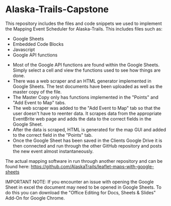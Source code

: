 # Alaska-Trails-Capstone
This repository includes the files and code snippets we used to implement the Mapping Event Scheduler for Alaska-Trails. 
This includes files such as: 
  - Google Sheets
  - Embedded Code Blocks
  - Javascript
  - Google API functions
  
* Most of the Google API functions are found within the Google Sheets. Simply select a cell and view the functions used to see how things are done.
* There was a web scraper and an HTML generator implemented in Google Sheets. The test documents have been uploaded as well as the master copy of the file.
* The Master Copy only has functions implemented in the "Points" and "Add Event to Map" tabs.
* The web scraper was added to the "Add Event to Map" tab so that the user doesn't have to reenter data. It scrapes data from the appropriate EventBrite web page and adds the data to the correct fields in the Google Sheet.
* After the data is scraped, HTML is generated for the map GUI and added to the correct field in the "Points" tab.
* Once the Google Sheet has been saved in the Clients Google Drive it is then connected and run through the other GitHub repository and posts the new event almost instantaneously. 

The actual mapping software in run through another repository and can be found here:
https://github.com/AlaskaTrails/leaflet-maps-with-google-sheets

IMPORTANT NOTE: If you encounter an issue with opening the Google Sheet in excel the document may need to be opened in Google Sheets. 
To do this you can download the "Office Editing for Docs, Sheets & Slides" Add-On for Google Chrome.
